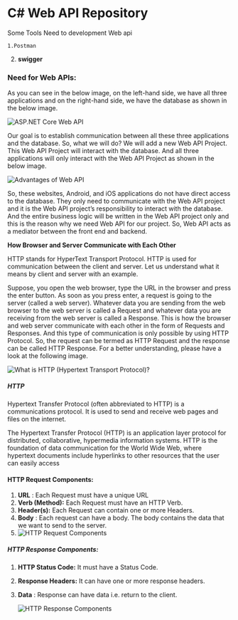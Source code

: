 # C# Web API Repository

Some Tools Need to development Web api

    1.Postman

2. **swigger**

### **Need for Web APIs:**

As you can see in the below image, on the left-hand side, we have all three applications and on the right-hand side, we have the database as shown in the below image.

![ASP.NET Core Web API](https://dotnettutorials.net/wp-content/uploads/2020/11/word-image-278.png?ezimgfmt=rs:545x246/rscb1/ng:webp/ngcb1 "ASP.NET Core Web API")

Our goal is to establish communication between all these three applications and the database. So, what we will do? We will add a new Web API Project. This Web API Project will interact with the database. And all three applications will only interact with the Web API Project as shown in the below image.

![Advantages of Web API](https://dotnettutorials.net/wp-content/uploads/2020/11/word-image-279.png?ezimgfmt=rs:691x312/rscb1/ng:webp/ngcb1 "Advantages of Web API")

So, these websites, Android, and iOS applications do not have direct access to the database. They only need to communicate with the Web API project and it is the Web API project’s responsibility to interact with the database. And the entire business logic will be written in the Web API project only and this is the reason why we need Web API for our project. So, Web API acts as a mediator between the front end and backend.

**How Browser and Server Communicate with Each Other**

HTTP stands for HyperText Transport Protocol. HTTP is used for communication between the client and server. Let us understand what it means by client and server with an example.

Suppose, you open the web browser, type the URL in the browser and press the enter button. As soon as you press enter, a request is going to the server (called a web server). Whatever data you are sending from the web browser to the web server is called a Request and whatever data you are receiving from the web server is called a Response. This is how the browser and web server communicate with each other in the form of Requests and Responses. And this type of communication is only possible by using HTTP Protocol. So, the request can be termed as HTTP Request and the response can be called HTTP Response. For a better understanding, please have a look at the following image.

![What is HTTP (Hypertext Transport Protocol)?](https://dotnettutorials.net/wp-content/uploads/2021/03/word-image-306.png?ezimgfmt=rs:614x220/rscb1/ngcb1/notWebP "What is HTTP (Hypertext Transport Protocol)?")

##### **HTTP**

Hypertext Transfer Protocol (often abbreviated to HTTP) is a communications protocol. It is used to send and receive web pages and files on the internet.

The Hypertext Transfer Protocol (HTTP) is an application layer protocol for distributed, collaborative, hypermedia information systems. HTTP is the foundation of data communication for the World Wide Web, where hypertext documents include hyperlinks to other resources that the user can easily access

#### **HTTP Request Components:**

1. **URL** : Each Request must have a unique URL
2. **Verb (Method):** Each Request must have an HTTP Verb.
3. **Header(s):** Each Request can contain one or more Headers.
4. **Body** : Each request can have a body. The body contains the data that we want to send to the server.
5. ![HTTP Request Components](https://dotnettutorials.net/wp-content/uploads/2021/03/word-image-307.png?ezimgfmt=rs:635x243/rscb1/ng:webp/ngcb1 "HTTP Request Components")

##### **HTTP Response Components:**

1. **HTTP Status Code:** It must have a Status Code.
2. **Response Headers:** It can have one or more response headers.
3. **Data** : Response can have data i.e. return to the client.

   ![HTTP Response Components](https://dotnettutorials.net/wp-content/uploads/2021/03/word-image-308.png?ezimgfmt=rs:649x222/rscb1/ng:webp/ngcb1 "HTTP Response Components")
